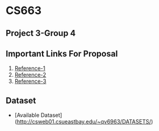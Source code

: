 # CS663

## Project 3-Group 4

## Important Links For Proposal

1. [Reference-1](https://www.ijcaonline.org/archives/volume149/number3/25980-2016911373)
2. [Reference-2](http://www.warse.org/IJATCSE/static/pdf/file/ijatcse116952019.pdf)
3. [Reference-3](https://www.nature.com/articles/nature21056.epdf?author_access_token=8oxIcYWf5UNrNpHsUHd2StRgN0jAjWel9jnR3ZoTv0NXpMHRAJy8Qn10ys2O4tuPakXos4UhQAFZ750CsBNMMsISFHIKinKDMKjShCpHIlYPYUHhNzkn6pSnOCt0Ftf6)


## Dataset

- [Available Dataset] (http://csweb01.csueastbay.edu/~qv6963/DATASETS/)
